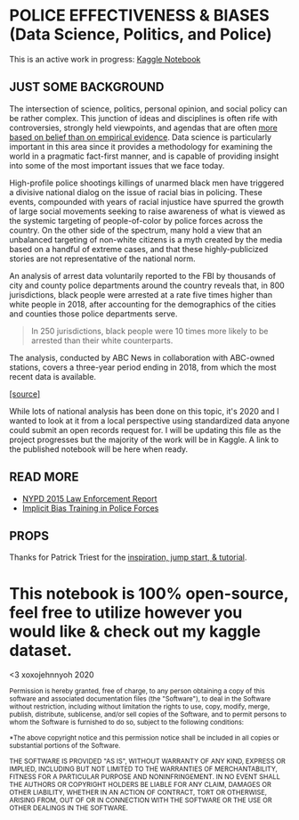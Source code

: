 # POLICE EFFECTIVENESS & BIASES (Data Science, Politics, and Police)

This is an active work in progress: [Kaggle Notebook](https://www.kaggle.com/motherofdata/smpd-arrest-data)

## JUST SOME BACKGROUND
The intersection of science, politics, personal opinion, and social policy can be rather complex.  This junction of ideas and disciplines is often rife with controversies, strongly held viewpoints, and agendas that are often [more based on belief than on empirical evidence](https://en.wikipedia.org/wiki/Global_warming_controversy).  Data science is particularly important in this area since it provides a methodology for examining the world in a pragmatic fact-first manner, and is capable of providing insight into some of the most important issues that we face today.

High-profile police shootings killings of unarmed black men have triggered a divisive national dialog on the issue of racial bias in policing. These events, compounded with years of racial injustice have spurred the growth of large social movements seeking to raise awareness of what is viewed as the systemic targeting of people-of-color by police forces across the country.  On the other side of the spectrum, many hold a view that an unbalanced targeting of non-white citizens is a myth created by the media based on a handful of extreme cases, and that these highly-publicized stories are not representative of the national norm.

An analysis of arrest data voluntarily reported to the FBI by thousands of city and county police departments around the country reveals that, in 800 jurisdictions, black people were arrested at a rate five times higher than white people in 2018, after accounting for the demographics of the cities and counties those police departments serve.

>In 250 jurisdictions, black people were 10 times more likely to be arrested than their white counterparts.

The analysis, conducted by ABC News in collaboration with ABC-owned stations, covers a three-year period ending in 2018, from which the most recent data is available. 

[[source]](https://abcnews.go.com/US/abc-news-analysis-police-arrests-nationwide-reveals-stark/story?id=71188546 "Black people were arrested at a rate five times more than white people in 2018.")

While lots of national analysis has been done on this topic, it's 2020 and I wanted to look at it from a local perspective using standardized data anyone could submit an open records request for. I will be updating this file as the project progresses but the majority of the work will be in Kaggle. A link to the published notebook will be here when ready. 

## READ MORE
* [NYPD 2015 Law Enforcement Report](https://www1.nyc.gov/assets/nypd/downloads/pdf/analysis_and_planning/year_end_2015_enforcement_report.pdf)
* [Implicit Bias Training in Police Forces](https://www.popsci.com/story/science/implicit-bias-training-police-racism-black-lives-matter/)

## PROPS
Thanks for Patrick Triest for the [inspiration, jump start, & tutorial](https://blog.patricktriest.com/police-data-python/).

# This notebook is 100% open-source, feel free to utilize however you would like & check out my kaggle dataset. 

<3 xoxojehnnyoh 2020

<sub>Permission is hereby granted, free of charge, to any person obtaining a copy
of this software and associated documentation files (the "Software"), to deal
in the Software without restriction, including without limitation the rights
to use, copy, modify, merge, publish, distribute, sublicense, and/or sell
copies of the Software, and to permit persons to whom the Software is
furnished to do so, subject to the following conditions:</sub>

<sub> *The above copyright notice and this permission notice shall be included in all
copies or substantial portions of the Software.</sub>

<sub> THE SOFTWARE IS PROVIDED "AS IS", WITHOUT WARRANTY OF ANY KIND, EXPRESS OR
IMPLIED, INCLUDING BUT NOT LIMITED TO THE WARRANTIES OF MERCHANTABILITY,
FITNESS FOR A PARTICULAR PURPOSE AND NONINFRINGEMENT. IN NO EVENT SHALL THE
AUTHORS OR COPYRIGHT HOLDERS BE LIABLE FOR ANY CLAIM, DAMAGES OR OTHER
LIABILITY, WHETHER IN AN ACTION OF CONTRACT, TORT OR OTHERWISE, ARISING FROM,
OUT OF OR IN CONNECTION WITH THE SOFTWARE OR THE USE OR OTHER DEALINGS IN THE
SOFTWARE. </sub>
